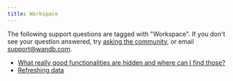 ```yaml
---
title: Workspace 
---
```

The following support questions are tagged with "Workspace". If you don't see 
your question answered, try [asking the community](https://community.wandb.ai/), 
or email [support@wandb.com](mailto:support@wandb.com).

- [What really good functionalities are hidden and where can I find those?](really_good_functionalities_hidden_where_can_find_those.md)
- [Refreshing data](refreshing_data.md)
